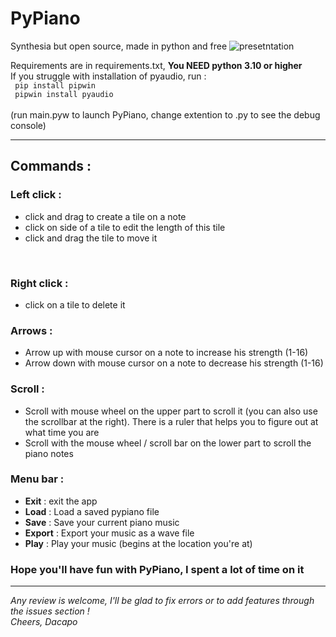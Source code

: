 # PyPiano
Synthesia but open source, made in python and free
![presetntation](https://user-images.githubusercontent.com/72820204/151807839-82f8d3b8-2919-443b-a6e1-0c0b0a4f67d1.png)

Requirements are in requirements.txt, <b>You NEED python 3.10 or higher</b><bR>
If you struggle with installation of pyaudio, run :
<br>
<code>
pip install pipwin
</code><br>
<code>
pipwin install pyaudio
</code><br>
(run main.pyw to launch PyPiano, change extention to .py to see the debug console)
<hr>
<h2> Commands : </h2>

<h3>Left click :</h3>
<ul>
 <li>click and drag to create a tile on a note</li>
 <li>click on side of a tile to edit the length of this tile</li>
 <li>click and drag the tile to move it</li>
</ul>
<br>
<h3>Right click :</h3>
<ul>
 <li>click on a tile to delete it</li>
</ul>
<h3>Arrows :</h3>
<ul>
 <li>Arrow up with mouse cursor on a note to increase his strength (1-16)</li>
 <li>Arrow down with mouse cursor on a note to decrease his strength (1-16)</li>
</ul>

<h3>Scroll :</h3>
<ul>
 <li>Scroll with mouse wheel on the upper part to scroll it (you can also use the scrollbar at the right). There is a ruler that helps you to figure out at what time you are</li>
 <li>Scroll with the mouse wheel / scroll bar on the lower part to scroll the piano notes</li>
</ul>

<h3>Menu bar :</h3>
<ul>
 <li><b>Exit</b> : exit the app</li>
 <li><b>Load</b> : Load a saved pypiano file</li>
 <li><b>Save</b> : Save your current piano music</li>
 <li><b>Export</b> : Export your music as a wave file</li>
 <li><b>Play</b> : Play your music (begins at the location you're at)</li>
</ul>

<h3> Hope you'll have fun with PyPiano, I spent a lot of time on it </h3>

<hr>

<i>Any review is welcome, I'll be glad to fix errors or to add features through the issues section !<i>
 <br>
<i>Cheers, Dacapo<i>

